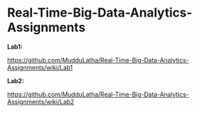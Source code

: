 # Real-Time-Big-Data-Analytics-Assignments

**Lab1:**

https://github.com/MudduLatha/Real-Time-Big-Data-Analytics-Assignments/wiki/Lab1

**Lab2:**

https://github.com/MudduLatha/Real-Time-Big-Data-Analytics-Assignments/wiki/Lab2
